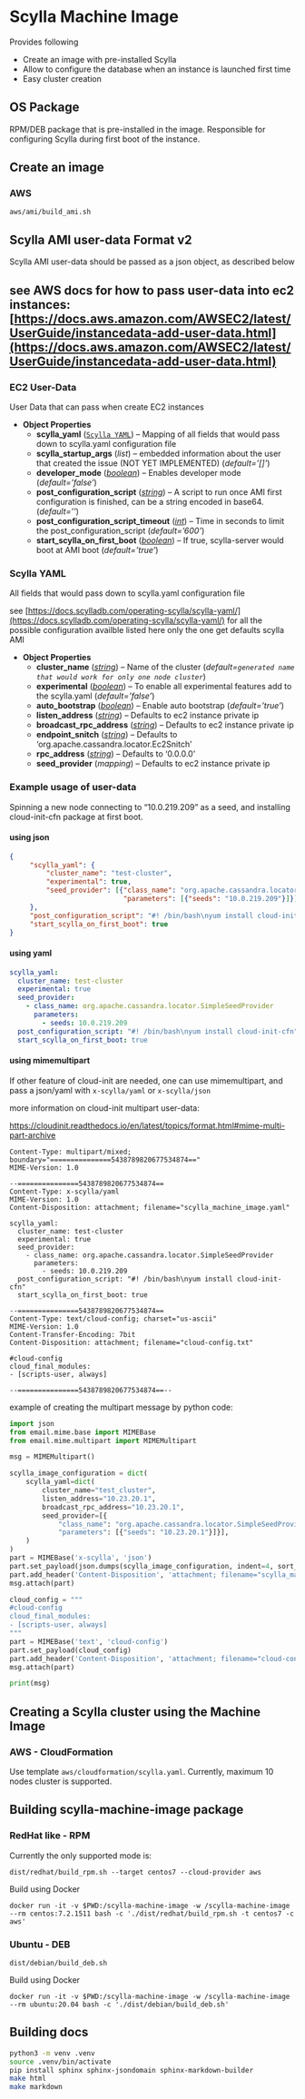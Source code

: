# Scylla Machine Image
Provides following
- Create an image with pre-installed Scylla
- Allow to configure the database when an instance is launched first time
- Easy cluster creation

## OS Package
RPM/DEB package that is pre-installed in the image.
Responsible for configuring Scylla during first boot of the instance.

## Create an image
### AWS
```shell script
aws/ami/build_ami.sh
```

## Scylla AMI user-data Format v2

Scylla AMI user-data should be passed as a json object, as described below

see AWS docs for how to pass user-data into ec2 instances:
[https://docs.aws.amazon.com/AWSEC2/latest/UserGuide/instancedata-add-user-data.html](https://docs.aws.amazon.com/AWSEC2/latest/UserGuide/instancedata-add-user-data.html)
---
### EC2 User-Data
User Data that can pass when create EC2 instances

* **Object Properties**
    * **scylla_yaml** ([`Scylla YAML`](#scylla_yaml)) – Mapping of all fields that would pass down to scylla.yaml configuration file
    * **scylla_startup_args** (*list*) – embedded information about the user that created the issue (NOT YET IMPLEMENTED) (*default=’[]’*)
    * **developer_mode** ([*boolean*](https://docs.python.org/library/stdtypes.html#boolean-values)) – Enables developer mode (*default=’false’*)
    * **post_configuration_script** ([*string*](https://docs.python.org/library/stdtypes.html#str)) – A script to run once AMI first configuration is finished, can be a string encoded in base64. (*default=’’*)
    * **post_configuration_script_timeout** ([*int*](https://docs.python.org/library/stdtypes.html#int)) – Time in seconds to limit the post_configuration_script (*default=’600’*)
    * **start_scylla_on_first_boot** ([*boolean*](https://docs.python.org/library/stdtypes.html#boolean-values)) – If true, scylla-server would boot at AMI boot (*default=’true’*)

### <a href="scylla_yaml"></a>Scylla YAML
All fields that would pass down to scylla.yaml configuration file

see [https://docs.scylladb.com/operating-scylla/scylla-yaml/](https://docs.scylladb.com/operating-scylla/scylla-yaml/) for all the possible configuration availble
listed here only the one get defaults scylla AMI

* **Object Properties**    
    * **cluster_name** ([*string*](https://docs.python.org/library/stdtypes.html#str)) – Name of the cluster (*default=`generated name that would work for only one node cluster`*)
    * **experimental** ([*boolean*](https://docs.python.org/library/stdtypes.html#boolean-values)) – To enable all experimental features add to the scylla.yaml (*default=’false’*)
    * **auto_bootstrap** ([*boolean*](https://docs.python.org/library/stdtypes.html#boolean-values)) – Enable auto bootstrap (*default=’true’*)
    * **listen_address** ([*string*](https://docs.python.org/library/stdtypes.html#str)) – Defaults to ec2 instance private ip
    * **broadcast_rpc_address** ([*string*](https://docs.python.org/library/stdtypes.html#str)) – Defaults to ec2 instance private ip
    * **endpoint_snitch** ([*string*](https://docs.python.org/library/stdtypes.html#str)) – Defaults to ‘org.apache.cassandra.locator.Ec2Snitch’
    * **rpc_address** ([*string*](https://docs.python.org/library/stdtypes.html#str)) – Defaults to ‘0.0.0.0’
    * **seed_provider** (*mapping*) – Defaults to ec2 instance private ip

### Example usage of user-data

Spinning a new node connecting to “10.0.219.209” as a seed, and installing cloud-init-cfn package at first boot.

#### using json
```json
{
     "scylla_yaml": {
         "cluster_name": "test-cluster",
         "experimental": true,
         "seed_provider": [{"class_name": "org.apache.cassandra.locator.SimpleSeedProvider",
                            "parameters": [{"seeds": "10.0.219.209"}]}],
     },
     "post_configuration_script": "#! /bin/bash\nyum install cloud-init-cfn",
     "start_scylla_on_first_boot": true
}
```

#### using yaml
```yaml
scylla_yaml:
  cluster_name: test-cluster
  experimental: true
  seed_provider:
    - class_name: org.apache.cassandra.locator.SimpleSeedProvider
      parameters:
        - seeds: 10.0.219.209
  post_configuration_script: "#! /bin/bash\nyum install cloud-init-cfn"
  start_scylla_on_first_boot: true
```

#### using mimemultipart

If other feature of cloud-init are needed, one can use mimemultipart, and pass
a json/yaml with `x-scylla/yaml` or `x-scylla/json`

more information on cloud-init multipart user-data:

https://cloudinit.readthedocs.io/en/latest/topics/format.html#mime-multi-part-archive

```mime
Content-Type: multipart/mixed; boundary="===============5438789820677534874=="
MIME-Version: 1.0

--===============5438789820677534874==
Content-Type: x-scylla/yaml
MIME-Version: 1.0
Content-Disposition: attachment; filename="scylla_machine_image.yaml"

scylla_yaml:
  cluster_name: test-cluster
  experimental: true
  seed_provider:
    - class_name: org.apache.cassandra.locator.SimpleSeedProvider
      parameters:
        - seeds: 10.0.219.209
  post_configuration_script: "#! /bin/bash\nyum install cloud-init-cfn"
  start_scylla_on_first_boot: true

--===============5438789820677534874==
Content-Type: text/cloud-config; charset="us-ascii"
MIME-Version: 1.0
Content-Transfer-Encoding: 7bit
Content-Disposition: attachment; filename="cloud-config.txt"

#cloud-config
cloud_final_modules:
- [scripts-user, always]

--===============5438789820677534874==--
```

example of creating the multipart message by python code:

```python
import json
from email.mime.base import MIMEBase
from email.mime.multipart import MIMEMultipart

msg = MIMEMultipart()

scylla_image_configuration = dict(
    scylla_yaml=dict(
        cluster_name="test_cluster",
        listen_address="10.23.20.1",
        broadcast_rpc_address="10.23.20.1",
        seed_provider=[{
            "class_name": "org.apache.cassandra.locator.SimpleSeedProvider",
            "parameters": [{"seeds": "10.23.20.1"}]}],
    )
)
part = MIMEBase('x-scylla', 'json')
part.set_payload(json.dumps(scylla_image_configuration, indent=4, sort_keys=True))
part.add_header('Content-Disposition', 'attachment; filename="scylla_machine_image.json"')
msg.attach(part)

cloud_config = """
#cloud-config
cloud_final_modules:
- [scripts-user, always]
"""
part = MIMEBase('text', 'cloud-config')
part.set_payload(cloud_config)
part.add_header('Content-Disposition', 'attachment; filename="cloud-config.txt"')
msg.attach(part)

print(msg)
```

## Creating a Scylla cluster using the Machine Image
### AWS - CloudFormation
Use template `aws/cloudformation/scylla.yaml`.
Currently, maximum 10 nodes cluster is supported.

## Building scylla-machine-image package

### RedHat like - RPM

Currently the only supported mode is:

```
dist/redhat/build_rpm.sh --target centos7 --cloud-provider aws
```

Build using Docker

```
docker run -it -v $PWD:/scylla-machine-image -w /scylla-machine-image  --rm centos:7.2.1511 bash -c './dist/redhat/build_rpm.sh -t centos7 -c aws'
```

### Ubuntu - DEB

```
dist/debian/build_deb.sh
```

Build using Docker

```
docker run -it -v $PWD:/scylla-machine-image -w /scylla-machine-image  --rm ubuntu:20.04 bash -c './dist/debian/build_deb.sh'
```

## Building docs

```bash
python3 -m venv .venv
source .venv/bin/activate
pip install sphinx sphinx-jsondomain sphinx-markdown-builder
make html
make markdown
```

